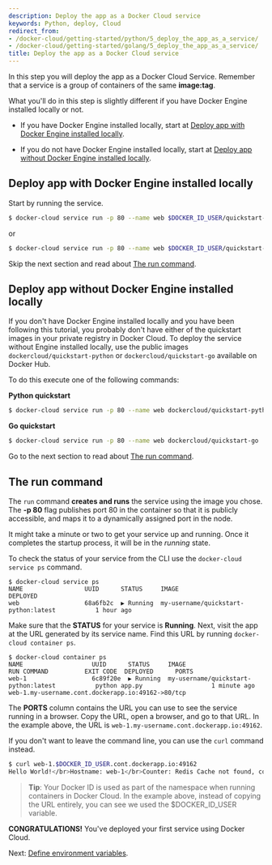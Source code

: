 ```yaml
---
description: Deploy the app as a Docker Cloud service
keywords: Python, deploy, Cloud
redirect_from:
- /docker-cloud/getting-started/python/5_deploy_the_app_as_a_service/
- /docker-cloud/getting-started/golang/5_deploy_the_app_as_a_service/
title: Deploy the app as a Docker Cloud service
---
```


In this step you will deploy the app as a Docker Cloud Service. Remember that a service is a group of containers of the same **image:tag**.

What you'll do in this step is slightly different if you have Docker Engine
installed locally or not.

* If you have Docker Engine installed locally, start at
[Deploy app with Docker Engine installed locally](5_deploy_the_app_as_a_service.md#deploy-app-with-docker-engine-installed-locally).

* If you do not have Docker Engine installed locally, start at [Deploy app without Docker Engine installed locally](5_deploy_the_app_as_a_service.md#deploy-app-without-docker-engine-installed-locally).


## Deploy app with Docker Engine installed locally

Start by running the service.

```bash
$ docker-cloud service run -p 80 --name web $DOCKER_ID_USER/quickstart-python
```

or

```bash
$ docker-cloud service run -p 80 --name web $DOCKER_ID_USER/quickstart-go
```

Skip the next section and read about [The run command](5_deploy_the_app_as_a_service.md#the-run-command).

## Deploy app without Docker Engine installed locally

If you don't have Docker Engine installed locally and you have been following
this tutorial, you probably don't have either of the quickstart images in your
private registry in Docker Cloud. To deploy the service without Engine installed
locally, use the public images `dockercloud/quickstart-python` or
`dockercloud/quickstart-go` available on Docker Hub.

To do this execute one of the following commands:

**Python quickstart**

```bash
$ docker-cloud service run -p 80 --name web dockercloud/quickstart-python
```

**Go quickstart**

```bash
$ docker-cloud service run -p 80 --name web dockercloud/quickstart-go
```

Go to the next section to read about [The run command](5_deploy_the_app_as_a_service.md#the-run-command).

## The run command

The `run` command **creates and runs** the service using the image you chose. The **-p 80** flag publishes port 80 in the container so that it is publicly accessible, and maps it to a dynamically assigned port in the node.

It might take a minute or two to get your service up and running. Once it
completes the startup process, it will be in the *running* state.

To check the status of your service from the CLI use the `docker-cloud service ps` command.

```none
$ docker-cloud service ps
NAME                 UUID      STATUS     IMAGE                                          DEPLOYED
web                  68a6fb2c  ▶ Running  my-username/quickstart-python:latest           1 hour ago
```

Make sure that the **STATUS** for your service is **Running**. Next, visit the
app at the URL generated by its service name. Find this URL by running
`docker-cloud container ps`.

```none
$ docker-cloud container ps
NAME                   UUID      STATUS     IMAGE                                          RUN COMMAND          EXIT CODE  DEPLOYED      PORTS
web-1                  6c89f20e  ▶ Running  my-username/quickstart-python:latest           python app.py                   1 minute ago  web-1.my-username.cont.dockerapp.io:49162->80/tcp
```

The **PORTS** column contains the URL you can use to see the service running in
a browser. Copy the URL, open a browser, and go to that URL. In the example above, the URL is
`web-1.my-username.cont.dockerapp.io:49162`.

If you don't want to leave the command line, you can use the `curl` command instead.

```bash
$ curl web-1.$DOCKER_ID_USER.cont.dockerapp.io:49162
Hello World!</br>Hostname: web-1</br>Counter: Redis Cache not found, counter disabled.%
```
> **Tip**: Your Docker ID is used as part of the namespace when running containers in Docker Cloud. In the example above, instead of copying the URL entirely, you can see we used the $DOCKER_ID_USER variable.

**CONGRATULATIONS!** You've deployed your first service using Docker Cloud.

Next: [Define environment variables](6_define_environment_variables.md).
